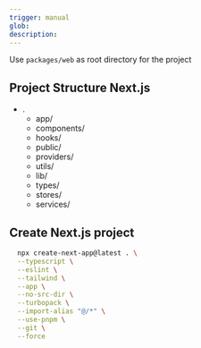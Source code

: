 ```yaml
---
trigger: manual
glob:
description:
---
```

Use `packages/web` as root directory for the project

## Project Structure Next.js
  - .
    - app/
    - components/
    - hooks/
    - public/
    - providers/
    - utils/
    - lib/
    - types/
    - stores/
    - services/

## Create Next.js project
  
  ```bash
    npx create-next-app@latest . \
    --typescript \
    --eslint \
    --tailwind \
    --app \
    --no-src-dir \
    --turbopack \
    --import-alias "@/*" \
    --use-pnpm \
    --git \
    --force
  ```


  
  
